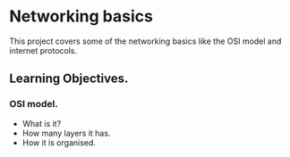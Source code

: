 # Networking basics

This project covers some of the networking basics like the OSI model and internet protocols. 

## Learning Objectives.

### OSI model. 

* What is it?
* How many layers it has.
* How it is organised.
